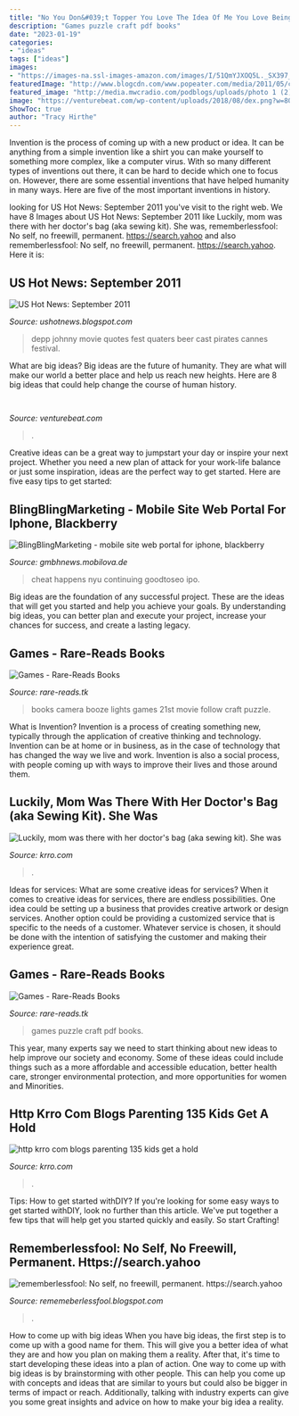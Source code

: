 ```yaml
---
title: "No You Don&#039;t Topper You Love The Idea Of Me You Love Being Seen With Me Episode : Cheat Happens Nyu Continuing Goodtoseo Ipo"
description: "Games puzzle craft pdf books"
date: "2023-01-19"
categories:
- "ideas"
tags: ["ideas"]
images:
- "https://images-na.ssl-images-amazon.com/images/I/51QmYJXOQ5L._SX397_BO1,204,203,200_.jpg"
featuredImage: "http://www.blogcdn.com/www.popeater.com/media/2011/05/cruz-depp.294cf0514.jpg"
featured_image: "http://media.mwcradio.com/podblogs/uploads/photo 1 (2).JPG"
image: "https://venturebeat.com/wp-content/uploads/2018/08/dex.png?w=800"
ShowToc: true
author: "Tracy Hirthe"
---
```



Invention is the process of coming up with a new product or idea. It can be anything from a simple invention like a shirt you can make yourself to something more complex, like a computer virus. With so many different types of inventions out there, it can be hard to decide which one to focus on. However, there are some essential inventions that have helped humanity in many ways. Here are five of the most important inventions in history.

	

		
looking for US Hot News: September 2011 you've visit to the right web. We have 8 Images about US Hot News: September 2011 like Luckily, mom was there with her doctor&#039;s bag (aka sewing kit). She was, rememberlessfool: No self, no freewill, permanent. https://search.yahoo and also rememberlessfool: No self, no freewill, permanent. https://search.yahoo. Here it is:
		
    
## US Hot News: September 2011

<img loading=lazy src="http://www.blogcdn.com/www.popeater.com/media/2011/05/cruz-depp.294cf0514.jpg" onerror="this.onerror=null;this.src='https://tse1.mm.bing.net/th?id=OIP.pQ0mkUU6-eydyesc0rS3lQHaFs&amp;pid=15.1';" alt="US Hot News: September 2011">

_Source: ushotnews.blogspot.com_

>depp johnny movie quotes fest quaters beer cast pirates cannes festival. 

	

What are big ideas?
Big ideas are the future of humanity. They are what will make our world a better place and help us reach new heights. Here are 8 big ideas that could help change the course of human history.

    
## 

<img loading=lazy src="https://venturebeat.com/wp-content/uploads/2018/08/dex.png?w=800" onerror="this.onerror=null;this.src='https://tse3.mm.bing.net/th?id=OIP.Uq3ZXNU3ZFPO0gOvFsaKEQHaEH&amp;pid=15.1';" alt="">

_Source: venturebeat.com_

>. 

	

Creative ideas can be a great way to jumpstart your day or inspire your next project. Whether you need a new plan of attack for your work-life balance or just some inspiration, ideas are the perfect way to get started. Here are five easy tips to get started: 

    
## BlingBlingMarketing - Mobile Site Web Portal For Iphone, Blackberry

<img loading=lazy src="http://www.convinceandconvert.com/wp-content/uploads/2017/06/What-Happens-When-You-Try-to-Cheat-Google.jpg" onerror="this.onerror=null;this.src='https://tse2.mm.bing.net/th?id=OIP.7Wc_HuP6moHbnnLuvv6BvwHaDt&amp;pid=15.1';" alt="BlingBlingMarketing - mobile site web portal for iphone, blackberry">

_Source: gmbhnews.mobilova.de_

>cheat happens nyu continuing goodtoseo ipo. 

	

Big ideas are the foundation of any successful project. These are the ideas that will get you started and help you achieve your goals. By understanding big ideas, you can better plan and execute your project, increase your chances for success, and create a lasting legacy.

    
## Games - Rare-Reads Books

<img loading=lazy src="https://images-na.ssl-images-amazon.com/images/I/51QmYJXOQ5L._SX397_BO1,204,203,200_.jpg" onerror="this.onerror=null;this.src='https://tse1.mm.bing.net/th?id=OIP.bNbMSR_YEGqnymKSoz2zKgAAAA&amp;pid=15.1';" alt="Games - Rare-Reads Books">

_Source: rare-reads.tk_

>books camera booze lights games 21st movie follow craft puzzle. 

	

What is Invention?
Invention is a process of creating something new, typically through the application of creative thinking and technology. Invention can be at home or in business, as in the case of technology that has changed the way we live and work. Invention is also a social process, with people coming up with ways to improve their lives and those around them.

    
## Luckily, Mom Was There With Her Doctor&#039;s Bag (aka Sewing Kit). She Was

<img loading=lazy src="http://media.mwcradio.com/podblogs/uploads/photo 1 (2).JPG" onerror="this.onerror=null;this.src='https://tse1.mm.bing.net/th?id=OIP._n6A7m77YM-cTYtqTjJSOwHaJ3&amp;pid=15.1';" alt="Luckily, mom was there with her doctor&#039;s bag (aka sewing kit). She was">

_Source: krro.com_

>. 

	

Ideas for services: What are some creative ideas for services?
When it comes to creative ideas for services, there are endless possibilities. One idea could be setting up a business that provides creative artwork or design services. Another option could be providing a customized service that is specific to the needs of a customer. Whatever service is chosen, it should be done with the intention of satisfying the customer and making their experience great.

    
## Games - Rare-Reads Books

<img loading=lazy src="https://images-na.ssl-images-amazon.com/images/I/412YQW8W8XL._SX290_BO1,204,203,200_.jpg" onerror="this.onerror=null;this.src='https://tse1.mm.bing.net/th?id=OIP.CiIC3Wa4KTxU5_CXOtJq6QAAAA&amp;pid=15.1';" alt="Games - Rare-Reads Books">

_Source: rare-reads.tk_

>games puzzle craft pdf books. 

	

This year, many experts say we need to start thinking about new ideas to help improve our society and economy. Some of these ideas could include things such as a more affordable and accessible education, better health care, stronger environmental protection, and more opportunities for women and Minorities.

    
## Http Krro Com Blogs Parenting 135 Kids Get A Hold

<img loading=lazy src="http://media.mwcradio.com/podblogs/uploads/pinterestfail.jpg" onerror="this.onerror=null;this.src='https://tse1.mm.bing.net/th?id=OIP.j21e7O7CI_XU-NqKc_8xSgHaJ3&amp;pid=15.1';" alt="http krro com blogs parenting 135 kids get a hold">

_Source: krro.com_

>. 

	

Tips: How to get started withDIY?
If you're looking for some easy ways to get started withDIY, look no further than this article. We've put together a few tips that will help get you started quickly and easily. So start Crafting!

    
## Rememberlessfool: No Self, No Freewill, Permanent. Https://search.yahoo

<img loading=lazy src="https://staticdelivery.nexusmods.com/images/News/14038_tile_1559553838.jpg" onerror="this.onerror=null;this.src='https://tse4.mm.bing.net/th?id=OIP.U0q0e281DpZYACMfqFO4_QHaEK&amp;pid=15.1';" alt="rememberlessfool: No self, no freewill, permanent. https://search.yahoo">

_Source: rememeberlessfool.blogspot.com_

>. 

	

How to come up with big ideas
When you have big ideas, the first step is to come up with a good name for them. This will give you a better idea of what they are and how you plan on making them a reality. After that, it's time to start developing these ideas into a plan of action.
One way to come up with big ideas is by brainstorming with other people. This can help you come up with concepts and ideas that are similar to yours but could also be bigger in terms of impact or reach. Additionally, talking with industry experts can give you some great insights and advice on how to make your big idea a reality.

